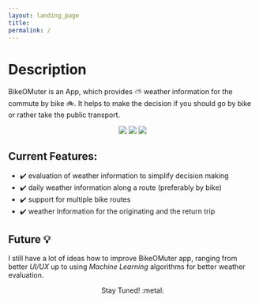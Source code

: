 ```yaml
---
layout: landing_page
title:  
permalink: /
---
```


# Description

BikeOMuter is an App, which provides :partly_sunny: weather information for the commute by bike :bike:.
It helps to make the decision if you should go by bike or rather take the public transport.

<center>
<div class="column">
    <img src="{{ site.baseurl }}/images/screenshots/1.jpg">
    <img src="{{ site.baseurl }}/images/screenshots/2.jpg">
    <img src="{{ site.baseurl }}/images/screenshots/3.jpg">
</div>
</center>

## Current Features:

* :heavy_check_mark: evaluation of weather information to simplify decision making
* :heavy_check_mark: daily weather information along a route (preferably by bike)
* :heavy_check_mark: support for multiple bike routes
* :heavy_check_mark: weather Information for the originating and the return trip

## Future :bulb:

I still have a lot of ideas how to improve BikeOMuter app, ranging from better *UI/UX* up to using *Machine Learning* algorithms for better weather evaluation.

<div style="padding 2em 2em 2em 2em">
<center>
Stay Tuned! :metal:
</center>
</div>